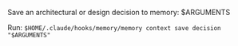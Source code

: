 Save an architectural or design decision to memory:
$ARGUMENTS

Run: `$HOME/.claude/hooks/memory/memory context save decision "$ARGUMENTS"`

